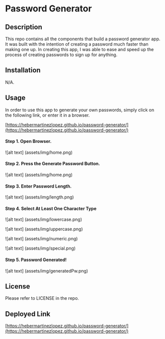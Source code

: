 # Password Generator

## Description

This repo contains all the components that build a password generator app. It was built with the intention of creating a password much faster than making one up. In creating this app, I was able to ease and speed up the process of creating passwords to sign up for anything.

## Installation

N/A.

## Usage

In order to use this app to generate your own passwords, simply click on the following link, or enter it in a browser.

[https://hebermartinezlopez.github.io/password-generator/](https://hebermartinezlopez.github.io/password-generator/)

#### Step 1. Open Browser.

![alt text] (assets/img/home.png)

#### Step 2. Press the Generate Password Button.

![alt text] (assets/img/home.png)

#### Step 3. Enter Password Length.

![alt text] (assets/img/length.png)

#### Step 4. Select At Least One Character Type

![alt text] (assets/img/lowercase.png)

![alt text] (assets/img/uppercase.png)

![alt text] (assets/img/numeric.png)

![alt text] (assets/img/special.png)

#### Step 5. Password Generated!

![alt text] (assets/img/generatedPw.png)

## License

Please refer to LICENSE in the repo.

## Deployed Link

[https://hebermartinezlopez.github.io/password-generator/](https://hebermartinezlopez.github.io/password-generator/)
